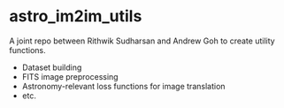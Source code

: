# astro_im2im_utils
A joint repo between Rithwik Sudharsan and Andrew Goh to create utility functions.

- Dataset building
- FITS image preprocessing
- Astronomy-relevant loss functions for image translation
- etc.
